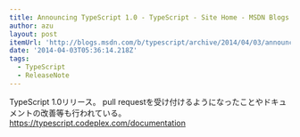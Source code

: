```yaml
---
title: Announcing TypeScript 1.0 - TypeScript - Site Home - MSDN Blogs
author: azu
layout: post
itemUrl: 'http://blogs.msdn.com/b/typescript/archive/2014/04/03/announcing-typescript-1-0.aspx'
date: '2014-04-03T05:36:14.218Z'
tags:
  - TypeScript
  - ReleaseNote
---
```

TypeScript 1.0リリース。
pull requestを受け付けるようになったことやドキュメントの改善等も行われている。
https://typescript.codeplex.com/documentation
